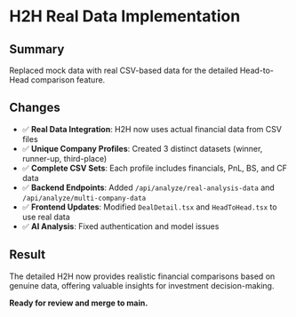 # H2H Real Data Implementation

## Summary
Replaced mock data with real CSV-based data for the detailed Head-to-Head comparison feature.

## Changes
- ✅ **Real Data Integration**: H2H now uses actual financial data from CSV files
- ✅ **Unique Company Profiles**: Created 3 distinct datasets (winner, runner-up, third-place)
- ✅ **Complete CSV Sets**: Each profile includes financials, PnL, BS, and CF data
- ✅ **Backend Endpoints**: Added `/api/analyze/real-analysis-data` and `/api/analyze/multi-company-data`
- ✅ **Frontend Updates**: Modified `DealDetail.tsx` and `HeadToHead.tsx` to use real data
- ✅ **AI Analysis**: Fixed authentication and model issues

## Result
The detailed H2H now provides realistic financial comparisons based on genuine data, offering valuable insights for investment decision-making.

**Ready for review and merge to main.** 